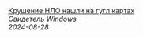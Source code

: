 <!--2024-08-28 08:16:45-->
<div class="yb">
  <a class="nodecor" href="/posts.html?tajny/krushenie_nlo_nashli_na_gugl_kartah">
    <img class="preview" data-videoid="o9zyOTsLjNA" src="https://i4.ytimg.com/vi/o9zyOTsLjNA/hqdefault.jpg" align="middle" alt="">
  </a>
  <div class="inlbl text">
    <a class="nodecor" href="/posts.html?tajny/krushenie_nlo_nashli_na_gugl_kartah">Крушение НЛО нашли на гугл картах</a><br>
    <i class="smaller2">Свидетель Windows</i><br>
    <i class="smaller3">2024-08-28</i>
  </div>
</div>
